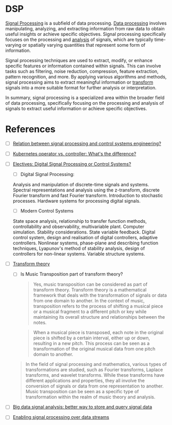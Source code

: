 # DSP


[Signal Processing](https://en.wikipedia.org/wiki/Signal_processing) is a subfield of data processing. [Data processing](https://en.wikipedia.org/wiki/Data_processing) involves manipulating, analyzing, and extracting information from raw data to obtain useful insights or achieve specific objectives. Signal processing specifically focuses on the processing and [analysis](https://en.wikipedia.org/wiki/System_analysis) of signals, which are typically time-varying or spatially varying quantities that represent some form of information.

Signal processing techniques are used to extract, modify, or enhance specific features or information contained within signals. This can involve tasks such as filtering, noise reduction, compression, feature extraction, pattern recognition, and more. By applying various algorithms and methods, signal processing aims to extract meaningful information or [transform](https://en.wikipedia.org/wiki/Transform_theory) signals into a more suitable format for further analysis or interpretation.

In summary, signal processing is a specialized area within the broader field of data processing, specifically focusing on the processing and analysis of signals to extract useful information or achieve specific objectives.



# References

- [ ] [Relation between signal processing and control systems engineering?](https://dsp.stackexchange.com/questions/60983/relation-between-signal-processing-and-control-systems-engineering)
- [ ] [Kubernetes operator vs. controller: What's the difference?](https://www.techtarget.com/searchitoperations/tip/Kubernetes-operator-vs-controller-Whats-the-difference)
- [ ] [Electives: Digital Signal Processing or Control Systems?](https://www.reddit.com/r/ECE/comments/s2s235/electives_digital_signal_processing_or_control)

  - [ ] Digital Signal Processing:
  
  Analysis and manipulation of discrete-time signals and systems. Spectral representations and analysis using the z-transform, discrete Fourier transform and fast Fourier transform. Introduction to stochastic processes. Hardware systems for processing digital signals.
  
  - [ ] Modern Control Systems
  
  State space analysis, relationship to transfer function methods, controllability and observability, multivariable plant. Computer simulation. Stability considerations. State variable feedback. Digital control system, design and realisation of digital controllers, adaptive controllers. Nonlinear systems, phase-plane and describing function techniques, Lyapunov's method of stability analysis, design of controllers for non-linear systems. Variable structure systems.


- [ ] [Transform theory](https://en.wikipedia.org/wiki/Transform_theory)

  - [ ] Is Music Transposition part of transform theory?
     
    > Yes, music transposition can be considered as part of transform theory. Transform theory is a mathematical framework that deals with the transformation of signals or data from one domain to another. In the context of music, transposition refers to the process of shifting a musical piece or a musical fragment to a different pitch or key while maintaining its overall structure and relationships between the notes.
  
    > When a musical piece is transposed, each note in the original piece is shifted by a certain interval, either up or down, resulting in a new pitch. This process can be seen as a transformation of the original musical data from one pitch domain to another.
  
   > In the field of signal processing and mathematics, various types of transformations are studied, such as Fourier transforms, Laplace transforms, and wavelet transforms. While these transforms have different applications and properties, they all involve the conversion of signals or data from one representation to another. Music transposition can be seen as a specific type of transformation within the realm of music theory and analysis.

- [ ] [Big data signal analysis: better way to store and query signal data](https://stackoverflow.com/questions/36821903/big-data-signal-analysis-better-way-to-store-and-query-signal-data)
- [ ] [Enabling signal processing over data streams](https://blog.acolyer.org/2017/08/10/enabling-signal-processing-over-data-streams/)
